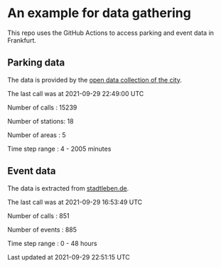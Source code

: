 # An example for data gathering

This repo uses the GitHub Actions to access parking and event data in Frankfurt.

## Parking data
The data is provided by the [open data collection of the city](https://www.offenedaten.frankfurt.de/).

The last call was at 2021-09-29 22:49:00 UTC

Number of calls   : 15239

Number of stations:    18

Number of areas   :     5

Time step range   :     4 -  2005 minutes


## Event data
The data is extracted from [stadtleben.de](https://stadtleben.de/frankfurt/).

The last call was at 2021-09-29 16:53:49 UTC

Number of calls   : 851

Number of events  : 885

Time step range   :   0 -  48 hours


Last updated at 2021-09-29 22:51:15 UTC
